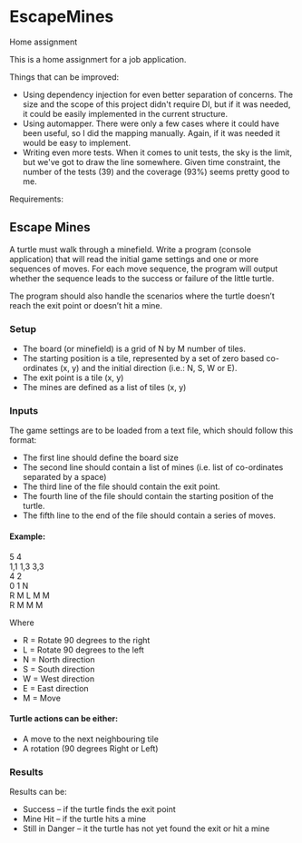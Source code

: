 # EscapeMines
Home assignment

This is a home assignmert for a job application.

Things that can be improved:
- Using dependency injection for even better separation of concerns. The size and the scope of this project didn't require DI,
but if it was needed, it could be easily implemented in the current structure.
- Using automapper. There were only a few cases where it could have been useful, so I did the mapping manually. Again, if
it was needed it would be easy to implement.
- Writing even more tests. When it comes to unit tests, the sky is the limit, but we've got to draw the line somewhere.
Given time constraint, the number of the tests (39) and the coverage (93%) seems pretty good to me.



Requirements:
## Escape Mines
A turtle must walk through a minefield. Write a program (console application) that will
read the initial game settings and one or more sequences of moves. For each move
sequence, the program will output whether the sequence leads to the success or failure
of the little turtle.

The program should also handle the scenarios where the turtle doesn’t reach the exit
point or doesn’t hit a mine.

### Setup
- The board (or minefield) is a grid of N by M number of tiles.
- The starting position is a tile, represented by a set of zero based co-ordinates
(x, y) and the initial direction (i.e.: N, S, W or E).
- The exit point is a tile (x, y)
- The mines are defined as a list of tiles (x, y)

### Inputs
The game settings are to be loaded from a text file, which should follow this format:
- The first line should define the board size
- The second line should contain a list of mines (i.e. list of co-ordinates separated
by a space)
- The third line of the file should contain the exit point.
- The fourth line of the file should contain the starting position of the turtle.
- The fifth line to the end of the file should contain a series of moves.

#### Example:
5 4<br/>
1,1 1,3 3,3<br/>
4 2<br/>
0 1 N<br/>
R M L M M<br/>
R M M M<br/>

Where
- R = Rotate 90 degrees to the
right
- L = Rotate 90 degrees to the left
- N = North direction
- S = South direction
- W = West direction
- E = East direction
- M = Move

#### Turtle actions can be either:
- A move to the next neighbouring tile
- A rotation (90 degrees Right or Left)

### Results
Results can be:
- Success – if the turtle finds the exit point
- Mine Hit – if the turtle hits a mine
- Still in Danger – it the turtle has not yet found the exit or hit a mine 
